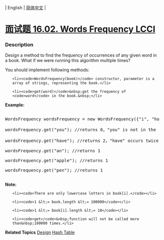 | English | [简体中文](README.md) |

# [面试题 16.02. Words Frequency LCCI](https://leetcode-cn.com/problems/words-frequency-lcci)
 ### Description
<p>Design a method to find the frequency of occurrences of any given word in a book. What if we were running this algorithm multiple times?</p>

<p>You should implement following methods:</p>

<ul>
	<li><code>WordsFrequency(book)</code> constructor, parameter is a array of strings, representing the book.</li>
	<li><code>get(word)</code>&nbsp;get the frequency of <code>word</code> in the book.&nbsp;</li>
</ul>

<p><strong>Example: </strong></p>

<pre>
WordsFrequency wordsFrequency = new WordsFrequency({&quot;i&quot;, &quot;have&quot;, &quot;an&quot;, &quot;apple&quot;, &quot;he&quot;, &quot;have&quot;, &quot;a&quot;, &quot;pen&quot;});
wordsFrequency.get(&quot;you&quot;); //returns 0，&quot;you&quot; is not in the book
wordsFrequency.get(&quot;have&quot;); //returns 2，&quot;have&quot; occurs twice in the book
wordsFrequency.get(&quot;an&quot;); //returns 1
wordsFrequency.get(&quot;apple&quot;); //returns 1
wordsFrequency.get(&quot;pen&quot;); //returns 1
</pre>

<p><strong>Note: </strong></p>

<ul>
	<li><code>There are only lowercase letters in book[i].</code></li>
	<li><code>1 &lt;= book.length &lt;= 100000</code></li>
	<li><code>1 &lt;= book[i].length &lt;= 10</code></li>
	<li><code>get</code>&nbsp;function will not be called more than&nbsp;100000 times.</li>
</ul>

**Related Topics**  [Design](https://leetcode-cn.com/tag/design) [Hash Table](https://leetcode-cn.com/tag/hash-table) 